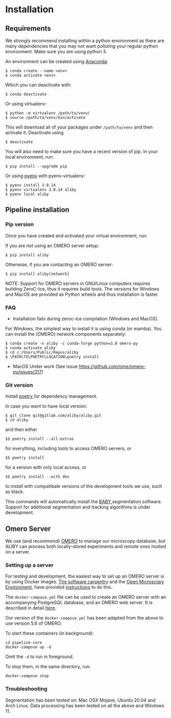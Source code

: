 # Installation

## Requirements
We strongly recommend installing within a python environment as there are many dependencies that you may not want polluting your regular python environment.
Make sure you are using python 3.

An environment can be created using [Anaconda](https://www.anaconda.com/):

    $ conda create --name <env>
    $ conda activate <env>

Which you can deactivate with:

    $ conda deactivate

Or using virtualenv:

    $ python -m virtualenv /path/to/venv/
    $ source /path/to/venv/bin/activate

This will download all of your packages under `/path/to/venv` and then activate it.
Deactivate using

    $ deactivate

You will also need to make sure you have a recent version of pip.
In your local environment, run:

    $ pip install --upgrade pip

Or using [pyenv](https://github.com/pyenv/pyenv) with pyenv-virtualenv:

    $ pyenv install 3.8.14
    $ pyenv virtualenv 3.8.14 aliby
    $ pyenv local aliby


## Pipeline installation

### Pip version
Once you have created and activated your virtual environment, run:

If you are not using an OMERO server setup:

    $ pip install aliby

Otherwise, if you are contacting an OMERO server:

    $ pip install aliby[network]

NOTE: Support for OMERO servers in GNU/Linux computers requires building ZeroC-Ice, thus it requires build tools. The versions for Windows and MacOS are provided as Python wheels and thus installation is faster.

### FAQ
- Installation fails during zeroc-ice compilation (Windows and MacOS).


For Windows, the simplest way to install it is using conda (or mamba). You can install the (OMERO) network components separately:

    $ conda create -n aliby -c conda-forge python=3.8 omero-py
    $ conda activate aliby
    $ cd c:/Users/Public/Repos/aliby
    $ \PATH\TO\POETRY\LOCATION\poetry install

  - MacOS
  Under work (See issue https://github.com/ome/omero-py/issues/317)

### Git version

Install [ poetry ](https://python-poetry.org/docs/#installation) for dependency management.

In case you want to have local version:

    $ git clone git@gitlab.com/aliby/aliby.git
    $ cd aliby  
    
 and then either

    $$ poetry install --all-extras

for everything, including tools to access OMERO servers, or

    $$ poetry install

for a version with only local access, or

    $$ poetry install --with dev

to install with compatibale versions of the development tools we use, such as black.

This commands will automatically install the [ BABY ](https://gitlab.com/aliby/baby) segmentation software. Support for additional segmentation and tracking algorithms is under development.

## Omero Server

We use (and recommend) [OMERO](https://www.openmicroscopy.org/omero/) to manage our microscopy database, but ALIBY can process both locally-stored experiments and remote ones hosted on a server.

### Setting up a server
For testing and development, the easiest way to set up an OMERO server is by
using Docker images.
[The software carpentry](https://software-carpentry.org/) and the [Open
 Microscopy Environment](https://www.openmicroscopy.org), have provided
[instructions](https://ome.github.io/training-docker/) to do this.

The `docker-compose.yml` file can be used to create an OMERO server with an
accompanying PostgreSQL database, and an OMERO web server.
It is described in detail
[here](https://ome.github.io/training-docker/12-dockercompose/).

Our version of the `docker-compose.yml` has been adapted from the above to
use version 5.6 of OMERO.

To start these containers (in background):
```shell script
cd pipeline-core
docker-compose up -d
```
Omit the `-d` to run in foreground.

To stop them, in the same directory, run:
```shell script
docker-compose stop
```

### Troubleshooting

Segmentation has been tested on: Mac OSX Mojave, Ubuntu 20.04 and Arch Linux.
Data processing has been tested on all the above and Windows 11.

